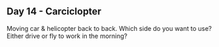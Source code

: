 ## Day 14 - Carciclopter

Moving car & helicopter back to back. Which side do you want to use? Either drive or fly to work in the morning?
